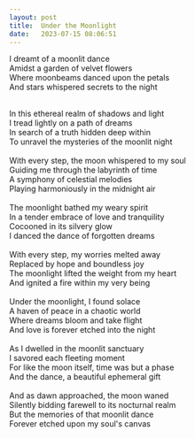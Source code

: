 ```yaml
---
layout: post
title:  Under the Moonlight
date:   2023-07-15 08:06:51 
---
```

I dreamt of a moonlit dance
<br>
Amidst a garden of velvet flowers
<br>
Where moonbeams danced upon the petals
<br>
And stars whispered secrets to the night
<br>

<br>
In this ethereal realm of shadows and light
<br>
I tread lightly on a path of dreams
<br>
In search of a truth hidden deep within
<br>
To unravel the mysteries of the moonlit night
<br>

<br>
With every step, the moon whispered to my soul
<br>
Guiding me through the labyrinth of time
<br>
A symphony of celestial melodies
<br>
Playing harmoniously in the midnight air
<br>

<br>
The moonlight bathed my weary spirit
<br>
In a tender embrace of love and tranquility
<br>
Cocooned in its silvery glow
<br>
I danced the dance of forgotten dreams
<br>

<br>
With every step, my worries melted away
<br>
Replaced by hope and boundless joy
<br>
The moonlight lifted the weight from my heart
<br>
And ignited a fire within my very being
<br>

<br>
Under the moonlight, I found solace
<br>
A haven of peace in a chaotic world
<br>
Where dreams bloom and take flight
<br>
And love is forever etched into the night
<br>

<br>
As I dwelled in the moonlit sanctuary
<br>
I savored each fleeting moment
<br>
For like the moon itself, time was but a phase
<br>
And the dance, a beautiful ephemeral gift
<br>

<br>
And as dawn approached, the moon waned
<br>
Silently bidding farewell to its nocturnal realm
<br>
But the memories of that moonlit dance
<br>
Forever etched upon my soul's canvas
